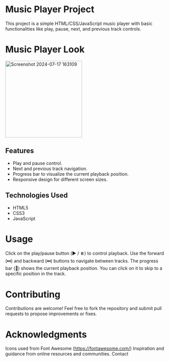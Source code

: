 # Music Player Project
This project is a simple HTML/CSS/JavaScript music player with basic functionalities like play, pause, next, and previous track controls.

# Music Player Look
<img width="241" alt="Screenshot 2024-07-17 163109" src="https://github.com/user-attachments/assets/e8888a04-1ab7-4134-a9f0-403083fb3e62">






## Features

- Play and pause control.
- Next and previous track navigation.
- Progress bar to visualize the current playback position.
- Responsive design for different screen sizes.

## Technologies Used

- HTML5
- CSS3
- JavaScript

# Usage
Click on the play/pause button (▶️ / ⏸️) to control playback.
Use the forward (⏭️) and backward (⏮️) buttons to navigate between tracks.
The progress bar (🔘) shows the current playback position. You can click on it to skip to a specific position in the track.

# Contributing
Contributions are welcome! Feel free to fork the repository and submit pull requests to propose improvements or fixes.


# Acknowledgments
Icons used from Font Awesome (https://fontawesome.com/)
Inspiration and guidance from online resources and communities.
Contact

